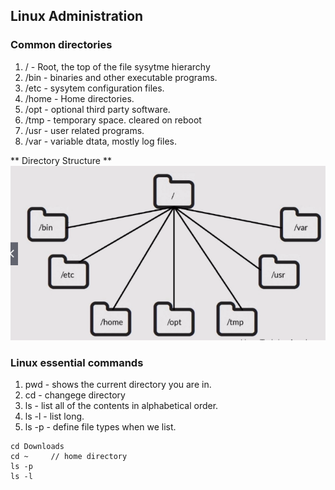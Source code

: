 ## Linux Administration

### Common directories

1. / - Root, the top of the file sysytme hierarchy
2. /bin - binaries and other executable programs.
3. /etc - sysytem configuration files.
4. /home - Home directories.
5. /opt - optional third party software.
6. /tmp - temporary space. cleared on reboot
7. /usr - user related programs.
8. /var - variable dtata, mostly log files.

** Directory Structure **
![LInux Directories](/linux-directories.png?raw=true "Title")

### Linux essential commands

1. pwd - shows the current directory you are in.
2. cd - changege directory
3. ls - list all of the contents in alphabetical order.
4. ls -l  - list long.
5. ls -p  - define file types when we list.

```
cd Downloads
cd ~     // home directory
ls -p
ls -l

```